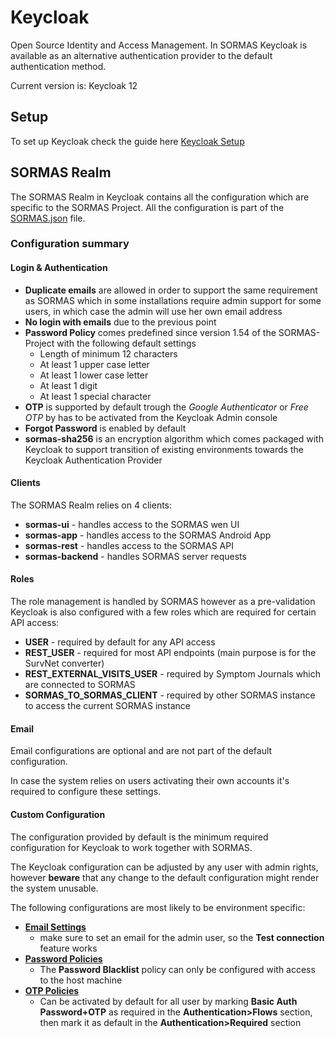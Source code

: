 # Keycloak

Open Source Identity and Access Management.
In SORMAS Keycloak is available as an alternative authentication provider to the default authentication method.

Current version is: Keycloak 12

## Setup

To set up Keycloak check the guide here [Keycloak Setup](../../SERVER_SETUP.md#keycloak-server)

## SORMAS Realm

The SORMAS Realm in Keycloak contains all the configuration which are specific to the SORMAS Project.
All the configuration is part of the [SORMAS.json](../setup/keycloak/SORMAS.json) file.

### Configuration summary

#### Login & Authentication

* **Duplicate emails** are allowed in order to support the same requirement as SORMAS which in some installations require 
admin support for some users, in which case the admin will use her own email address
* **No login with emails** due to the previous point
* **Password Policy** comes predefined since version 1.54 of the SORMAS-Project with the following default settings
  * Length of minimum 12 characters
  * At least 1 upper case letter
  * At least 1 lower case letter
  * At least 1 digit
  * At least 1 special character
* **OTP** is supported by default trough the *Google Authenticator* or *Free OTP* by has to be activated from the 
  Keycloak Admin console
* **Forgot Password** is enabled by default
* **sormas-sha256** is an encryption algorithm which comes packaged with Keycloak to support transition of existing 
  environments towards the Keycloak Authentication Provider
  
#### Clients

The SORMAS Realm relies on 4 clients:

* **sormas-ui** - handles access to the SORMAS wen UI
* **sormas-app** - handles access to the SORMAS Android App
* **sormas-rest** - handles access to the SORMAS API
* **sormas-backend** - handles SORMAS server requests

#### Roles

The role management is handled by SORMAS however as a pre-validation Keycloak is also configured with a few roles which 
are required for certain API access:
* **USER** - required by default for any API access
* **REST_USER** - required for most API endpoints (main purpose is for the SurvNet converter)
* **REST_EXTERNAL_VISITS_USER** - required by Symptom Journals which are connected to SORMAS
* **SORMAS_TO_SORMAS_CLIENT** - required by other SORMAS instance to access the current SORMAS instance

#### Email

Email configurations are optional and are not part of the default configuration.

In case the system relies on users activating their own accounts it's required to configure these settings.

#### Custom Configuration

The configuration provided by default is the minimum required configuration for Keycloak to work together with SORMAS.

The Keycloak configuration can be adjusted by any user with admin rights, however **beware** that any change to the default 
configuration might render the system unusable.

The following configurations are most likely to be environment specific:

* **[Email Settings](https://www.keycloak.org/docs/12.0/server_admin/#_email)**  
  * make sure to set an email for the admin user, so the **Test connection** feature works
* **[Password Policies](https://www.keycloak.org/docs/latest/server_admin/#_password-policies)**
  * The **Password Blacklist** policy can only be configured with access to the host machine
* **[OTP Policies](https://www.keycloak.org/docs/latest/server_admin/#otp-policies)**
  *  Can be activated by default for all user by marking **Basic Auth Password+OTP** as required in the 
     **Authentication>Flows** section, then mark it as default in the **Authentication>Required** section
